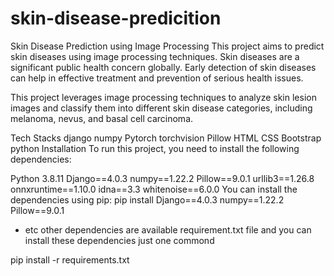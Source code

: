 # skin-disease-predicition
Skin Disease Prediction using Image Processing
This project aims to predict skin diseases using image processing techniques. Skin diseases are a significant public health concern globally. Early detection of skin diseases can help in effective treatment and prevention of serious health issues.

This project leverages image processing techniques to analyze skin lesion images and classify them into different skin disease categories, including melanoma, nevus, and basal cell carcinoma.

Tech Stacks
django
numpy
Pytorch
torchvision
Pillow
HTML
CSS
Bootstrap
python
Installation
To run this project, you need to install the following dependencies:

Python 3.8.11
Django==4.0.3
numpy==1.22.2
Pillow==9.0.1
urllib3==1.26.8
onnxruntime==1.10.0
idna==3.3
whitenoise==6.0.0 You can install the dependencies using pip:
  pip install  Django==4.0.3 numpy==1.22.2 Pillow==9.0.1
  - etc
other dependencies are available requirement.txt file and you can install these dependencies just one commond

  pip install -r requirements.txt
